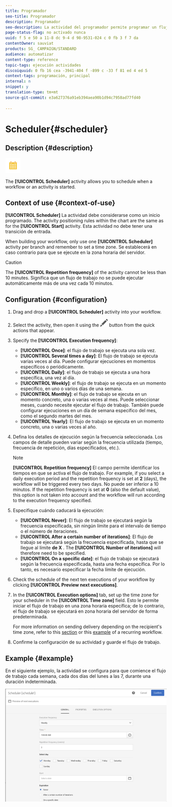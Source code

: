 ```yaml
---
title: Programador
seo-title: Programador
description: Programador
seo-description: La actividad del programador permite programar un flujo de trabajo o una actividad.
page-status-flag: no activado nunca
uuid: f 5 e 50 a 11-8 dc 9-4 d 98-9531-024 c 0 fb 3 f 7 da
contentOwner: sauviat
products: SG_ CAMPAIGN/STANDARD
audience: automatizar
content-type: reference
topic-tags: ejecución actividades
discoiquuid: 0 fb 16 cea -3941-404 f -899 c -33 f 81 ed 4 ed 5
context-tags: programación, principal
internal: n
snippet: y
translation-type: tm+mt
source-git-commit: e3a627376a91eb394aea90b1d94c7958ad77fd40

---
```



# Scheduler{#scheduler}

## Description {#description}

![](assets/scheduler.png)

The **[!UICONTROL Scheduler]** activity allows you to schedule when a workflow or an activity is started.

## Context of use {#context-of-use}

**[!UICONTROL Scheduler]** La actividad debe considerarse como un inicio programado. The activity positioning rules within the chart are the same as for the **[!UICONTROL Start]** activity. Esta actividad no debe tener una transición de entrada.

When building your workflow, only use one **[!UICONTROL Scheduler]** activity per branch and remember to set a time zone. Se establecerá en caso contrario para que se ejecute en la zona horaria del servidor.

>[!CAUTION]
>
>The **[!UICONTROL Repetition frequency]** of the activity cannot be less than 10 minutes. Significa que un flujo de trabajo no se puede ejecutar automáticamente más de una vez cada 10 minutos.

## Configuration {#configuration}

1. Drag and drop a **[!UICONTROL Scheduler]** activity into your workflow.
1. Select the activity, then open it using the ![](assets/edit_darkgrey-24px.png) button from the quick actions that appear.
1. Specify the **[!UICONTROL Execution frequency]**:

   * **[!UICONTROL Once]**: el flujo de trabajo se ejecuta una sola vez.
   * **[!UICONTROL Several times a day]**: El flujo de trabajo se ejecuta varias veces al día. Puede configurar ejecuciones en momentos específicos o periódicamente.
   * **[!UICONTROL Daily]**: el flujo de trabajo se ejecuta a una hora específica, una vez al día.
   * **[!UICONTROL Weekly]**: el flujo de trabajo se ejecuta en un momento específico, en uno o varios días de una semana.
   * **[!UICONTROL Monthly]**: el flujo de trabajo se ejecuta en un momento concreto, una o varias veces al mes. Puede seleccionar meses, cuando necesite ejecutar el flujo de trabajo. También puede configurar ejecuciones en un día de semana específico del mes, como el segundo martes del mes.
   * **[!UICONTROL Yearly]**: El flujo de trabajo se ejecuta en un momento concreto, una o varias veces al año.

1. Defina los detalles de ejecución según la frecuencia seleccionada. Los campos de detalle pueden variar según la frecuencia utilizada (tiempo, frecuencia de repetición, días especificados, etc.).

   >[!NOTE]
   >
   >**[!UICONTROL Repetition frequency]** El campo permite identificar los tiempos en que se activa el flujo de trabajo. For example, if you select a daily execution period and the repetition frequency is set at **2** (days), the workflow will be triggered every two days. No puede ser inferior a 10 minutos. If the repetition frequency is set at **0** (also the default value), this option is not taken into account and the workflow will run according to the execution frequency specified.

1. Especifique cuándo caducará la ejecución:

   * **[!UICONTROL Never]**: El flujo de trabajo se ejecutará según la frecuencia especificada, sin ningún límite para el intervalo de tiempo o el número de iteraciones.
   * **[!UICONTROL After a certain number of iterations]**: El flujo de trabajo se ejecutará según la frecuencia especificada, hasta que se llegue al límite **de X** . The **[!UICONTROL Number of iterations]** will therefore need to be specified.
   * **[!UICONTROL On a specific date]**: el flujo de trabajo se ejecutará según la frecuencia especificada, hasta una fecha específica. Por lo tanto, es necesario especificar la fecha límite de ejecución.

1. Check the schedule of the next ten executions of your workflow by clicking **[!UICONTROL Preview next executions]**.

1. In the **[!UICONTROL Execution options]** tab, set up the time zone for your scheduler in the **[!UICONTROL Time zone]** field. Esto le permite iniciar el flujo de trabajo en una zona horaria específica; de lo contrario, el flujo de trabajo se ejecutará en zona horaria del servidor de forma predeterminada.

   For more information on sending delivery depending on the recipient's time zone, refer to this [section](../../sending/using/sending-messages-at-the-recipient-s-time-zone.md) or this [example](../../automating/using/push-notification-delivery.md#sending-a-recurring-push-notification-with-a-workflow) of a recurring workflow.

1. Confirme la configuración de su actividad y guarde el flujo de trabajo.

## Example {#example}

En el siguiente ejemplo, la actividad se configura para que comience el flujo de trabajo cada semana, cada dos días del lunes a las 7, durante una duración indeterminada.

![](assets/wkf_scheduler_example.png)

